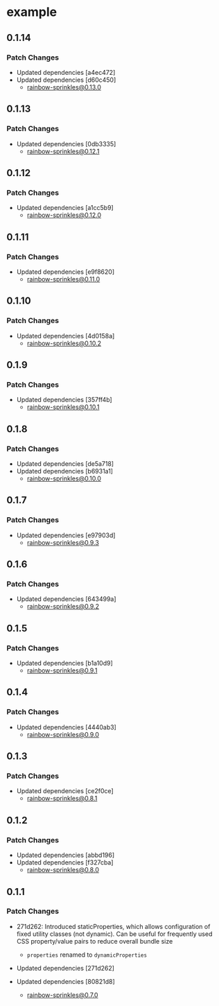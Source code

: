 # example

## 0.1.14

### Patch Changes

- Updated dependencies [a4ec472]
- Updated dependencies [d60c450]
  - rainbow-sprinkles@0.13.0

## 0.1.13

### Patch Changes

- Updated dependencies [0db3335]
  - rainbow-sprinkles@0.12.1

## 0.1.12

### Patch Changes

- Updated dependencies [a1cc5b9]
  - rainbow-sprinkles@0.12.0

## 0.1.11

### Patch Changes

- Updated dependencies [e9f8620]
  - rainbow-sprinkles@0.11.0

## 0.1.10

### Patch Changes

- Updated dependencies [4d0158a]
  - rainbow-sprinkles@0.10.2

## 0.1.9

### Patch Changes

- Updated dependencies [357ff4b]
  - rainbow-sprinkles@0.10.1

## 0.1.8

### Patch Changes

- Updated dependencies [de5a718]
- Updated dependencies [b6931a1]
  - rainbow-sprinkles@0.10.0

## 0.1.7

### Patch Changes

- Updated dependencies [e97903d]
  - rainbow-sprinkles@0.9.3

## 0.1.6

### Patch Changes

- Updated dependencies [643499a]
  - rainbow-sprinkles@0.9.2

## 0.1.5

### Patch Changes

- Updated dependencies [b1a10d9]
  - rainbow-sprinkles@0.9.1

## 0.1.4

### Patch Changes

- Updated dependencies [4440ab3]
  - rainbow-sprinkles@0.9.0

## 0.1.3

### Patch Changes

- Updated dependencies [ce2f0ce]
  - rainbow-sprinkles@0.8.1

## 0.1.2

### Patch Changes

- Updated dependencies [abbd196]
- Updated dependencies [f327cba]
  - rainbow-sprinkles@0.8.0

## 0.1.1

### Patch Changes

- 271d262: Introduced staticProperties, which allows configuration of fixed utility classes (not dynamic). Can be useful for frequently used CSS property/value pairs to reduce overall bundle size

  - `properties` renamed to `dynamicProperties`

- Updated dependencies [271d262]
- Updated dependencies [80821d8]
  - rainbow-sprinkles@0.7.0
